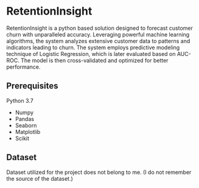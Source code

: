 # RetentionInsight

RetentionInsight is a python based solution designed to forecast customer churn with unparalleled accuracy. Leveraging powerful machine learning algorithms, the system analyzes extensive customer data to patterns and indicators leading to churn. The system employs predictive modeling technique of Logistic Regression, which is later evaluated based on AUC-ROC. The model is then cross-validated and optimized for better performance.

## Prerequisites
Python 3.7
  * Numpy <br />
  * Pandas <br />
  * Seaborn <br />
  * Matplotlib <br />
  * Scikit

## Dataset
Dataset utilized for the project does not belong to me. (I do not remember the source of the dataset.)
